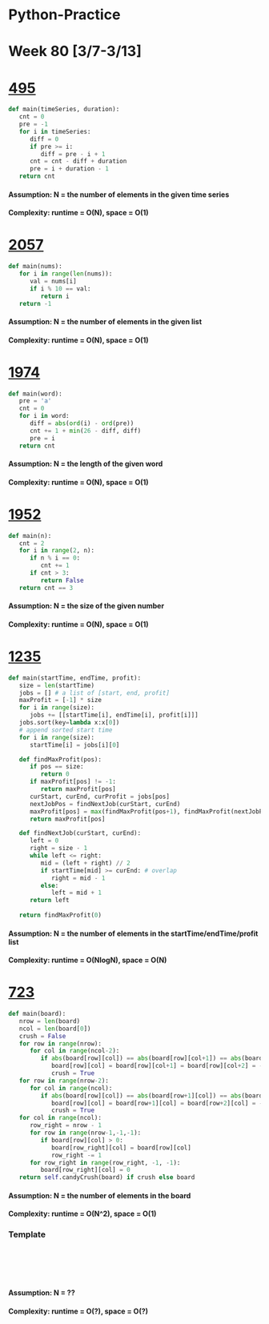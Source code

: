 # Python-Practice

# Week 80 [3/7-3/13]

# [495](https://leetcode.com/problems/teemo-attacking/)
```python
def main(timeSeries, duration):
   cnt = 0
   pre = -1
   for i in timeSeries:
      diff = 0
      if pre >= i:
         diff = pre - i + 1
      cnt = cnt - diff + duration
      pre = i + duration - 1        
   return cnt
```
#### Assumption: N = the number of elements in the given time series
#### Complexity: runtime = O(N), space = O(1)

# [2057](https://leetcode.com/problems/smallest-index-with-equal-value/)
```python
def main(nums):
   for i in range(len(nums)):
      val = nums[i]
      if i % 10 == val:
         return i
   return -1
```
#### Assumption: N = the number of elements in the given list
#### Complexity: runtime = O(N), space = O(1)

# [1974](https://leetcode.com/problems/minimum-time-to-type-word-using-special-typewriter/)
```python
def main(word):
   pre = 'a'
   cnt = 0
   for i in word:
      diff = abs(ord(i) - ord(pre))
      cnt += 1 + min(26 - diff, diff)
      pre = i
   return cnt
```
#### Assumption: N = the length of the given word
#### Complexity: runtime = O(N), space = O(1)

# [1952](https://leetcode.com/problems/three-divisors/)
```python
def main(n):
   cnt = 2
   for i in range(2, n):
      if n % i == 0:
         cnt += 1
      if cnt > 3:
         return False
   return cnt == 3
```
#### Assumption: N = the size of the given number
#### Complexity: runtime = O(N), space = O(1)

# [1235](https://leetcode.com/problems/maximum-profit-in-job-scheduling/)
```python
def main(startTime, endTime, profit):
   size = len(startTime)
   jobs = [] # a list of [start, end, profit]
   maxProfit = [-1] * size
   for i in range(size):
      jobs += [[startTime[i], endTime[i], profit[i]]]
   jobs.sort(key=lambda x:x[0])
   # append sorted start time
   for i in range(size):
      startTime[i] = jobs[i][0]

   def findMaxProfit(pos):
      if pos == size:
         return 0
      if maxProfit[pos] != -1:
         return maxProfit[pos]
      curStart, curEnd, curProfit = jobs[pos]
      nextJobPos = findNextJob(curStart, curEnd)
      maxProfit[pos] = max(findMaxProfit(pos+1), findMaxProfit(nextJobPos) + curProfit)
      return maxProfit[pos]

   def findNextJob(curStart, curEnd):
      left = 0
      right = size - 1
      while left <= right:
         mid = (left + right) // 2
         if startTime[mid] >= curEnd: # overlap
            right = mid - 1
         else:
            left = mid + 1
      return left
   
   return findMaxProfit(0)
```
#### Assumption: N = the number of elements in the startTime/endTime/profit list
#### Complexity: runtime = O(NlogN), space = O(N)

# [723](https://leetcode.com/problems/candy-crush/)
```python
def main(board):
   nrow = len(board)
   ncol = len(board[0])
   crush = False
   for row in range(nrow):
      for col in range(ncol-2):
         if abs(board[row][col]) == abs(board[row][col+1]) == abs(board[row][col+2]) != 0:
            board[row][col] = board[row][col+1] = board[row][col+2] = -abs(board[row][col])
            crush = True
   for row in range(nrow-2):
      for col in range(ncol):
         if abs(board[row][col]) == abs(board[row+1][col]) == abs(board[row+2][col]) != 0:
            board[row][col] = board[row+1][col] = board[row+2][col] = -abs(board[row][col])
            crush = True
   for col in range(ncol):
      row_right = nrow - 1
      for row in range(nrow-1,-1,-1):
         if board[row][col] > 0:
            board[row_right][col] = board[row][col]
            row_right -= 1
      for row_right in range(row_right, -1, -1):
         board[row_right][col] = 0
   return self.candyCrush(board) if crush else board
```
#### Assumption: N = the number of elements in the board
#### Complexity: runtime = O(N^2), space = O(1)

### Template
# []()
```sql
```

# []()
```python
```
#### Assumption: N = ??
#### Complexity: runtime = O(?), space = O(?)
